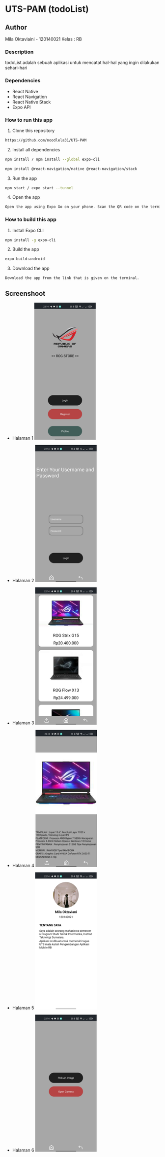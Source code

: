 # UTS-PAM (todoList)

## Author

Mila Oktaviaini - 120140021
Kelas : RB

### Description

todoList adalah sebuah aplikasi untuk mencatat hal-hal yang ingin dilakukan sehari-hari

### Dependencies

- React Native
- React Navigation
- React Native Stack
- Expo API

### How to run this app

1. Clone this repository

```bash
https://github.com/noodlela31/UTS-PAM
```

2. Install all dependencies

```bash
npm install / npm install --global expo-cli
```

```bash
npm install @react-navigation/native @react-navigation/stack
```

3. Run the app

```bash
npm start / expo start --tunnel
```

4. Open the app

```bash
Open the app using Expo Go on your phone. Scan the QR code on the terminal or in the browser.
```

### How to build this app

1. Install Expo CLI

```bash
npm install -g expo-cli
```

2. Build the app

```bash
expo build:android
```

3. Download the app

```bash
Download the app from the link that is given on the terminal.
```

## Screenshoot

- Halaman 1
  <img src="./assets/halaman1.jpg" width=200>

- Halaman 2
  <img src="./assets/halaman2.jpg" width=200>

- Halaman 3
  <img src="./assets/halaman3.jpg" width=200>

- Halaman 4
  <img src="./assets/halaman4.jpg" width=200>

- Halaman 5
  <img src="./assets/halaman5.jpg" width=200>

- Halaman 6
  <img src="./assets/halaman6.jpg" width=200>
